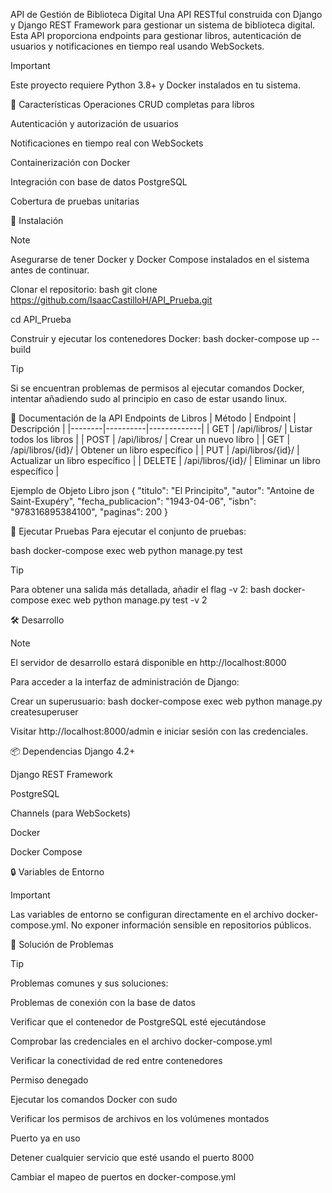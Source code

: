 API de Gestión de Biblioteca Digital
Una API RESTful construida con Django y Django REST Framework para gestionar un sistema de biblioteca digital. Esta API proporciona endpoints para gestionar libros, autenticación de usuarios y notificaciones en tiempo real usando WebSockets.

> [!IMPORTANT]
> Este proyecto requiere Python 3.8+ y Docker instalados en tu sistema.

🌟 Características
Operaciones CRUD completas para libros

Autenticación y autorización de usuarios

Notificaciones en tiempo real con WebSockets

Containerización con Docker

Integración con base de datos PostgreSQL

Cobertura de pruebas unitarias

🚀 Instalación
>[!NOTE]
>Asegurarse de tener Docker y Docker Compose instalados en el sistema antes de continuar.

Clonar el repositorio:
bash
git clone https://github.com/IsaacCastilloH/API_Prueba.git

cd API_Prueba



Construir y ejecutar los contenedores Docker:
bash
docker-compose up --build

>[!TIP]
>Si se encuentran problemas de permisos al ejecutar comandos Docker, intentar añadiendo sudo al principio en caso de estar usando linux.

📝 Documentación de la API
Endpoints de Libros
| Método | Endpoint | Descripción |
|--------|----------|-------------|
| GET | /api/libros/ | Listar todos los libros |
| POST | /api/libros/ | Crear un nuevo libro |
| GET | /api/libros/{id}/ | Obtener un libro específico |
| PUT | /api/libros/{id}/ | Actualizar un libro específico |
| DELETE | /api/libros/{id}/ | Eliminar un libro específico |

Ejemplo de Objeto Libro
json
{
"titulo": "El Principito",
"autor": "Antoine de Saint-Exupéry",
"fecha_publicacion": "1943-04-06",
"isbn": "978316895384100", 
"paginas": 200
}

🧪 Ejecutar Pruebas
Para ejecutar el conjunto de pruebas:

bash
docker-compose exec web python manage.py test

>[!TIP]
>Para obtener una salida más detallada, añadir el flag -v 2:
bash
docker-compose exec web python manage.py test -v 2

🛠️ Desarrollo
>[!NOTE]
>El servidor de desarrollo estará disponible en http://localhost:8000

Para acceder a la interfaz de administración de Django:

Crear un superusuario:
bash
docker-compose exec web python manage.py createsuperuser

Visitar http://localhost:8000/admin e iniciar sesión con las credenciales.

📦 Dependencias
Django 4.2+

Django REST Framework

PostgreSQL

Channels (para WebSockets)

Docker

Docker Compose

🔒 Variables de Entorno
>[!IMPORTANT]
>Las variables de entorno se configuran directamente en el archivo docker-compose.yml. No exponer información sensible en repositorios públicos.

🐛 Solución de Problemas
>[!TIP]
>Problemas comunes y sus soluciones:

Problemas de conexión con la base de datos

Verificar que el contenedor de PostgreSQL esté ejecutándose

Comprobar las credenciales en el archivo docker-compose.yml

Verificar la conectividad de red entre contenedores

Permiso denegado

Ejecutar los comandos Docker con sudo

Verificar los permisos de archivos en los volúmenes montados

Puerto ya en uso

Detener cualquier servicio que esté usando el puerto 8000

Cambiar el mapeo de puertos en docker-compose.yml
